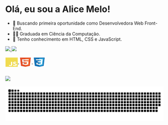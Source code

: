 # Olá, eu sou a Alice Melo!
<!--
**AliceMelo/AliceMelo** is a ✨ _special_ ✨ repository because its `README.md` (this file) appears on your GitHub profile.

Here are some ideas to get you started:

- 🔭 I’m currently working on ...
- 🌱 I’m currently learning ...
- 👯 I’m looking to collaborate on ...
- 🤔 I’m looking for help with ...
- 💬 Ask me about ...
- 📫 How to reach me: ...
- 😄 Pronouns: ...
- ⚡ Fun fact: ...
-->
 
- 🔭 Buscando primeira oportunidade como Desenvolvedora Web Front-End. 
- 👩‍🎓 Graduada em Ciência da Computação. 
- 🌱 Tenho conhecimento em HTML, CSS e JavaScript.

 <div>
  <a href="https://github.com/AliceMelo">
  <img height="180em" src="https://github-readme-stats.vercel.app/api?username=AliceMelo&show_icons=true&theme=dracula&include_all_commits=true&count_private=true"/>
  <img height="180em" src="https://github-readme-stats.vercel.app/api/top-langs/?username=AliceMelo&layout=compact&langs_count=16&theme=dracula"/>
</div>
<div style="display: inline_block"><br>
 
   <img align="center" alt="alice-Js" height="30" width="40" src="https://raw.githubusercontent.com/devicons/devicon/master/icons/javascript/javascript-plain.svg">
  <img align="center" alt="alice-HTML" height="30" width="40" src="https://raw.githubusercontent.com/devicons/devicon/master/icons/html5/html5-original.svg">
  <img align="center" alt="alice-CSS" height="30" width="40" src="https://raw.githubusercontent.com/devicons/devicon/master/icons/css3/css3-original.svg">


</div>
  
  ##
 
<div> 
  
  <a href="https://www.linkedin.com/in/alice-melo-" target="_blank"><img src="https://img.shields.io/badge/-LinkedIn-%230077B5?style=for-the-badge&logo=linkedin&logoColor=white" target="_blank"></a> 
 
  
![Snake animation](https://github.com/AliceMelo/AliceMelo/blob/output/github-contribution-grid-snake.svg)
 
</div>






